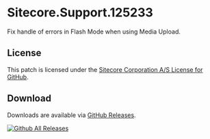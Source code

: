 # Sitecore.Support.125233

Fix handle of errors in Flash Mode when using Media Upload.
## License  
This patch is licensed under the [Sitecore Corporation A/S License for GitHub](https://github.com/sitecoresupport/Sitecore.Support.125233/blob/master/LICENSE).  

## Download  
Downloads are available via [GitHub Releases](https://github.com/sitecoresupport/Sitecore.Support.150067/releases).  

[![Github All Releases](https://img.shields.io/github/downloads/SitecoreSupport/Sitecore.Support.150067/total.svg)](https://github.com/SitecoreSupport/Sitecore.Support.150067/releases)
